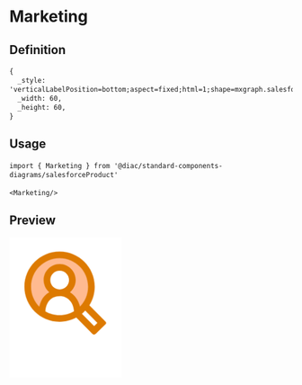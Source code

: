 # Marketing

## Definition

```
{
  _style: 'verticalLabelPosition=bottom;aspect=fixed;html=1;shape=mxgraph.salesforce.marketing;',
  _width: 60,
  _height: 60,
}
```

## Usage

```
import { Marketing } from '@diac/standard-components-diagrams/salesforceProduct'

<Marketing/>
```

## Preview

<img src="./marketing.png" width="200"/>
